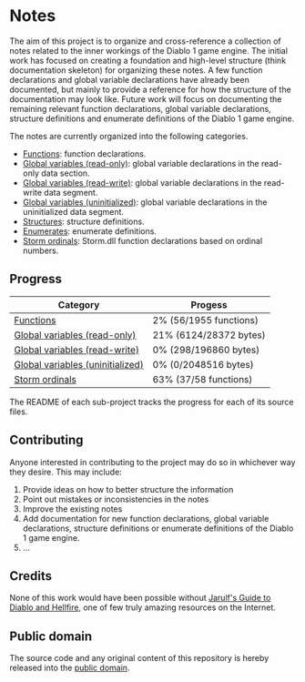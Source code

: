 # Notes

The aim of this project is to organize and cross-reference a collection of notes related to the inner workings of the Diablo 1 game engine. The initial work has focused on creating a foundation and high-level structure (think documentation skeleton) for organizing these notes. A few function declarations and global variable declarations have already been documented, but mainly to provide a reference for how the structure of the documentation may look like. Future work will focus on documenting the remaining relevant function declarations, global variable declarations, structure definitions and enumerate definitions of the Diablo 1 game engine.

The notes are currently organized into the following categories.

* [Functions](functions/README.md): function declarations.
* [Global variables (read-only)](rdata/README.md): global variable declarations in the read-only data section.
* [Global variables (read-write)](data/README.md): global variable declarations in the read-write data segment.
* [Global variables (uninitialized)](bss/README.md): global variable declarations in the uninitialized data segment.
* [Structures](structures.md): structure definitions.
* [Enumerates](enumerates.md): enumerate definitions.
* [Storm ordinals](storm.md): Storm.dll function declarations based on ordinal numbers.

## Progress

| Category                                          | Progess                        |
|---------------------------------------------------|--------------------------------|
| [Functions](functions/README.md)                  | 2% (56/1955 functions)         |
| [Global variables (read-only)](rdata/README.md)   | 21% (6124/28372 bytes)         |
| [Global variables (read-write)](data/README.md)   | 0% (298/196860 bytes)          |
| [Global variables (uninitialized)](bss/README.md) | 0% (0/2048516 bytes)           |
| [Storm ordinals](storm.md)                        | 63% (37/58 functions)          |

The README of each sub-project tracks the progress for each of its source files.

## Contributing

Anyone interested in contributing to the project may do so in whichever way they desire. This may include:

1. Provide ideas on how to better structure the information
2. Point out mistakes or inconsistencies in the notes
3. Improve the existing notes
4. Add documentation for new function declarations, global variable declarations, structure definitions or enumerate definitions of the Diablo 1 game engine.
5. ...

## Credits

None of this work would have been possible without [Jarulf's Guide to Diablo and Hellfire](http://www.lurkerlounge.com/diablo/jarulf/jarulf162.pdf), one of few truly amazing resources on the Internet.

## Public domain

The source code and any original content of this repository is hereby released into the [public domain].

[public domain]: https://creativecommons.org/publicdomain/zero/1.0/
